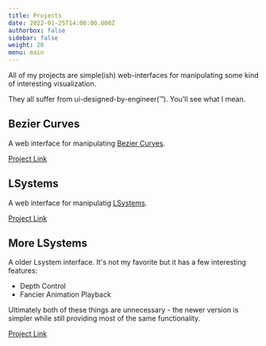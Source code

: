 ```yaml
---
title: Projects
date: 2022-01-25T14:00:00.000Z
authorbox: false
sidebar: false
weight: 20
menu: main
---
```


All of my projects are simple(ish) web-interfaces for manipulating some kind of interesting visualization.

They all suffer from ui-designed-by-engineer(&trade;). You'll see what I mean.

## Bezier Curves

A web interface for manipulating [Bezier Curves](https://en.wikipedia.org/wiki/B%C3%A9zier_curve). 

[Project Link](/bez)

## LSystems
A web interface for manipulatig [LSystems](https://en.wikipedia.org/wiki/L-system). 

[Project Link](/lsys)

## More LSystems
A older Lsystem interface. It's not my favorite but it has a few interesting features:

* Depth Control
* Fancier Animation Playback

Ultimately both of these things are unnecessary - the newer version is simpler while still providing most of the same functionality.

[Project Link](/lsys_old)